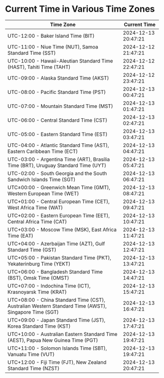 # Current Time in Various Time Zones

| Time Zone | Current Time |
|-----------|--------------|
| UTC-12:00 - Baker Island Time (BIT) | 2024-12-13 20:47:21 |
| UTC-11:00 - Niue Time (NUT), Samoa Standard Time (SST) | 2024-12-12 21:47:21 |
| UTC-10:00 - Hawaii-Aleutian Standard Time (HAST), Tahiti Time (TAHT) | 2024-12-12 22:47:21 |
| UTC-09:00 - Alaska Standard Time (AKST) | 2024-12-12 23:47:21 |
| UTC-08:00 - Pacific Standard Time (PST) | 2024-12-13 00:47:21 |
| UTC-07:00 - Mountain Standard Time (MST) | 2024-12-13 01:47:21 |
| UTC-06:00 - Central Standard Time (CST) | 2024-12-13 02:47:21 |
| UTC-05:00 - Eastern Standard Time (EST) | 2024-12-13 03:47:21 |
| UTC-04:00 - Atlantic Standard Time (AST), Eastern Caribbean Time (ECT) | 2024-12-13 04:47:21 |
| UTC-03:00 - Argentina Time (ART), Brasília Time (BRT), Uruguay Standard Time (UYT) | 2024-12-13 05:47:21 |
| UTC-02:00 - South Georgia and the South Sandwich Islands Time (SGT) | 2024-12-13 06:47:21 |
| UTC±00:00 - Greenwich Mean Time (GMT), Western European Time (WET) | 2024-12-13 08:47:21 |
| UTC+01:00 - Central European Time (CET), West Africa Time (WAT) | 2024-12-13 09:47:21 |
| UTC+02:00 - Eastern European Time (EET), Central Africa Time (CAT) | 2024-12-13 10:47:21 |
| UTC+03:00 - Moscow Time (MSK), East Africa Time (EAT) | 2024-12-13 11:47:21 |
| UTC+04:00 - Azerbaijan Time (AZT), Gulf Standard Time (GST) | 2024-12-13 12:47:21 |
| UTC+05:00 - Pakistan Standard Time (PKT), Yekaterinburg Time (YEKT) | 2024-12-13 13:47:21 |
| UTC+06:00 - Bangladesh Standard Time (BST), Omsk Time (OMST) | 2024-12-13 14:47:21 |
| UTC+07:00 - Indochina Time (ICT), Krasnoyarsk Time (KRAT) | 2024-12-13 15:47:21 |
| UTC+08:00 - China Standard Time (CST), Australian Western Standard Time (AWST), Singapore Time (SGT) | 2024-12-13 16:47:21 |
| UTC+09:00 - Japan Standard Time (JST), Korea Standard Time (KST) | 2024-12-13 17:47:21 |
| UTC+10:00 - Australian Eastern Standard Time (AEST), Papua New Guinea Time (PGT) | 2024-12-13 19:47:21 |
| UTC+11:00 - Solomon Islands Time (SBT), Vanuatu Time (VUT) | 2024-12-13 19:47:21 |
| UTC+12:00 - Fiji Time (FJT), New Zealand Standard Time (NZST) | 2024-12-13 20:47:21 |
